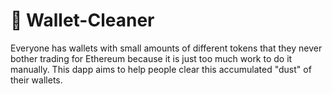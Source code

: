 # 🧹 Wallet-Cleaner

Everyone has wallets with small amounts of different tokens that they never bother trading for Ethereum because it is just too much work to do it manually.
This dapp aims to help people clear this accumulated "dust" of their wallets.